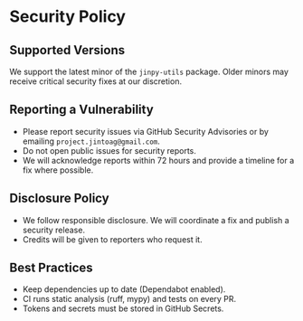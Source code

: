 # Security Policy

## Supported Versions

We support the latest minor of the `jinpy-utils` package. Older minors may receive critical security fixes at our discretion.

## Reporting a Vulnerability

- Please report security issues via GitHub Security Advisories or by emailing `project.jintoag@gmail.com`.
- Do not open public issues for security reports.
- We will acknowledge reports within 72 hours and provide a timeline for a fix where possible.

## Disclosure Policy

- We follow responsible disclosure. We will coordinate a fix and publish a security release.
- Credits will be given to reporters who request it.

## Best Practices

- Keep dependencies up to date (Dependabot enabled).
- CI runs static analysis (ruff, mypy) and tests on every PR.
- Tokens and secrets must be stored in GitHub Secrets.
